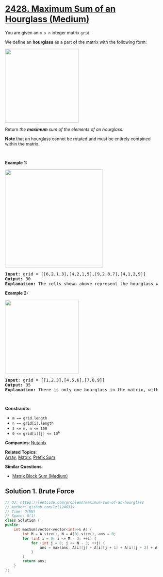 # [2428. Maximum Sum of an Hourglass (Medium)](https://leetcode.com/problems/maximum-sum-of-an-hourglass)

<p>You are given an <code>m x n</code> integer matrix <code>grid</code>.</p>
<p>We define an <strong>hourglass</strong> as a part of the matrix with the following form:</p>
<img alt="" src="https://assets.leetcode.com/uploads/2022/08/21/img.jpg" style="width: 243px; height: 243px;">
<p>Return <em>the <strong>maximum</strong> sum of the elements of an hourglass</em>.</p>
<p><strong>Note</strong> that an hourglass cannot be rotated and must be entirely contained within the matrix.</p>
<p>&nbsp;</p>
<p><strong class="example">Example 1:</strong></p>
<img alt="" src="https://assets.leetcode.com/uploads/2022/08/21/1.jpg" style="width: 323px; height: 323px;">
<pre><strong>Input:</strong> grid = [[6,2,1,3],[4,2,1,5],[9,2,8,7],[4,1,2,9]]
<strong>Output:</strong> 30
<strong>Explanation:</strong> The cells shown above represent the hourglass with the maximum sum: 6 + 2 + 1 + 2 + 9 + 2 + 8 = 30.
</pre>
<p><strong class="example">Example 2:</strong></p>
<img alt="" src="https://assets.leetcode.com/uploads/2022/08/21/2.jpg" style="width: 243px; height: 243px;">
<pre><strong>Input:</strong> grid = [[1,2,3],[4,5,6],[7,8,9]]
<strong>Output:</strong> 35
<strong>Explanation:</strong> There is only one hourglass in the matrix, with the sum: 1 + 2 + 3 + 5 + 7 + 8 + 9 = 35.
</pre>
<p>&nbsp;</p>
<p><strong>Constraints:</strong></p>
<ul>
	<li><code>m == grid.length</code></li>
	<li><code>n == grid[i].length</code></li>
	<li><code>3 &lt;= m, n &lt;= 150</code></li>
	<li><code>0 &lt;= grid[i][j] &lt;= 10<sup>6</sup></code></li>
</ul>

**Companies**:
[Nutanix](https://leetcode.com/company/nutanix)

**Related Topics**:  
[Array](https://leetcode.com/tag/array/), [Matrix](https://leetcode.com/tag/matrix/), [Prefix Sum](https://leetcode.com/tag/prefix-sum/)

**Similar Questions**:
* [Matrix Block Sum (Medium)](https://leetcode.com/problems/matrix-block-sum/)

## Solution 1. Brute Force

```cpp
// OJ: https://leetcode.com/problems/maximum-sum-of-an-hourglass
// Author: github.com/lzl124631x
// Time: O(MN)
// Space: O(1)
class Solution {
public:
    int maxSum(vector<vector<int>>& A) {
        int M = A.size(), N = A[0].size(), ans = 0;
        for (int i = 0; i <= M - 3; ++i) {
            for (int j = 0; j <= N - 3; ++j) {
                ans = max(ans, A[i][j] + A[i][j + 1] + A[i][j + 2] + A[i + 1][j + 1] + A[i + 2][j] + A[i + 2][j + 1] + A[i + 2][j + 2]);
            }
        }
        return ans;
    }
};
```